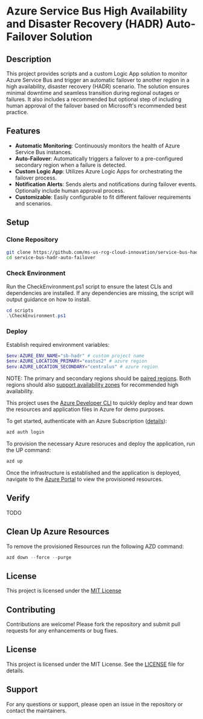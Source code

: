 # Azure Service Bus High Availability and Disaster Recovery (HADR) Auto-Failover Solution

## Description

This project provides scripts and a custom Logic App solution to monitor Azure Service Bus and trigger an automatic failover to another region in a high availability, disaster recovery (HADR) scenario. The solution ensures minimal downtime and seamless transition during regional outages or failures. It also includes a recommended but optional step of including human approval of the failover based on Microsoft's recommended best practice.

## Features

- **Automatic Monitoring**: Continuously monitors the health of Azure Service Bus instances.
- **Auto-Failover**: Automatically triggers a failover to a pre-configured secondary region when a failure is detected.
- **Custom Logic App**: Utilizes Azure Logic Apps for orchestrating the failover process.
- **Notification Alerts**: Sends alerts and notifications during failover events. Optionally include human approval process.
- **Customizable**: Easily configurable to fit different failover requirements and scenarios.

## Setup

### Clone Repository

```bash
git clone https://github.com/ms-us-rcg-cloud-innovation/service-bus-hadr-auto-failover.git
cd service-bus-hadr-auto-failover
```

### Check Environment

Run the CheckEnvironment.ps1 script to ensure the latest CLIs and dependencies are installed. If any dependencies are missing, the script will output guidance on how to install.

```powershell
cd scripts
.\CheckEnvironment.ps1
```

### Deploy

Establish required environment variables:

```powershell
$env:AZURE_ENV_NAME="sb-hadr" # custom project name
$env:AZURE_LOCATION_PRIMARY="eastus2" # azure region
$env:AZURE_LOCATION_SECONDARY="centralus" # azure region
```

NOTE: The primary and secondary regions should be [paired regions](https://learn.microsoft.com/en-us/azure/reliability/cross-region-replication-azure#azure-paired-regions). Both regions should also [support availability zones](https://learn.microsoft.com/en-us/azure/reliability/availability-zones-service-support#azure-regions-with-availability-zone-support) for recommended high availability.

This project uses the [Azure Developer CLI](https://learn.microsoft.com/en-us/azure/developer/azure-developer-cli/overview) to quickly deploy and tear down the resources and application files in Azure for demo purposes.

To get started, authenticate with an Azure Subscription ([details](https://learn.microsoft.com/en-us/azure/developer/azure-developer-cli/reference#azd-auth-login)):

```powershell
azd auth login
```

To provision the necessary Azure resoruces and deploy the application, run the UP command:

```powershell
azd up
```

Once the infrastructure is established and the application is deployed, navigate to the [Azure Portal](https://portal.azure.com) to view the provisioned resources.

## Verify

TODO

## Clean Up Azure Resources

To remove the provisioned Resources run the following AZD command:

```powershell
azd down --force --purge
```

## License

This project is licensed under the [MIT License](LICENSE)

## Contributing

Contributions are welcome! Please fork the repository and submit pull requests for any enhancements or bug fixes.

## License

This project is licensed under the MIT License. See the [LICENSE](LICENSE) file for details.

## Support

For any questions or support, please open an issue in the repository or contact the maintainers.
